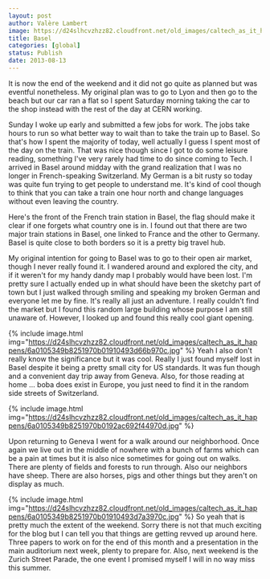 ```yaml
---
layout: post
author: Valère Lambert
image: https://d24slhcvzhzz82.cloudfront.net/old_images/caltech_as_it_happens/6a0105349b8251970b01901e9df2e5970b.jpg
title: Basel 
categories: [global]
status: Publish
date: 2013-08-13
---
```


It is now the end of the weekend and it did not go quite as planned but was eventful nonetheless. My original plan was to go to Lyon and then go to the beach but our car ran a flat so I spent Saturday morning taking the car to the shop instead with the rest of the day at CERN working.

Sunday I woke up early and submitted a few jobs for work. The jobs take hours to run so what better way to wait than to take the train up to Basel. So that's how I spent the majority of today, well actually I guess I spent most of the day on the train. That was nice though since I got to do some leisure reading, something I've very rarely had time to do since coming to Tech. I arrived in Basel around midday with the grand realization that I was no longer in French-speaking Switzerland. My German is a bit rusty so today was quite fun trying to get people to understand me. It's kind of cool though to think that you can take a train one hour north and change languages without even leaving the country.

Here's the front of the French train station in Basel, the flag should make it clear if one forgets what country one is in. I found out that there are two major train stations in Basel, one linked to France and the other to Germany. Basel is quite close to both borders so it is a pretty big travel hub.

My original intention for going to Basel was to go to their open air market, though I never really found it. I wandered around and explored the city, and if it weren't for my handy dandy map I probably would have been lost. I'm pretty sure I actually ended up in what should have been the sketchy part of town but I just walked through smiling and speaking my broken German and everyone let me by fine. It's really all just an adventure. I really couldn't find the market but I found this random large building whose purpose I am still unaware of. However, I looked up and found this really cool giant opening.


{% include image.html img="https://d24slhcvzhzz82.cloudfront.net/old_images/caltech_as_it_happens/6a0105349b8251970b01910493d66b970c.jpg" %}
Yeah I also don't really know the significance but it was cool. Really I just found myself lost in Basel despite it being a pretty small city for US standards. It was fun though and a convenient day trip away from Geneva. Also, for those reading at home ... boba does exist in Europe, you just need to find it in the random side streets of Switzerland.


{% include image.html img="https://d24slhcvzhzz82.cloudfront.net/old_images/caltech_as_it_happens/6a0105349b8251970b0192ac692f44970d.jpg" %}

Upon returning to Geneva I went for a walk around our neighborhood. Once again we live out in the middle of nowhere with a bunch of farms which can be a pain at times but it is also nice sometimes for going out on walks. There are plenty of fields and forests to run through. Also our neighbors have sheep. There are also horses, pigs and other things but they aren't on display as much.


{% include image.html img="https://d24slhcvzhzz82.cloudfront.net/old_images/caltech_as_it_happens/6a0105349b8251970b01910493d7a3970c.jpg" %}
So yeah that is pretty much the extent of the weekend. Sorry there is not that much exciting for the blog but I can tell you that things are getting revved up around here. Three papers to work on for the end of this month and a presentation in the main auditorium next week, plenty to prepare for. Also, next weekend is the Zurich Street Parade, the one event I promised myself I will in no way miss this summer.

